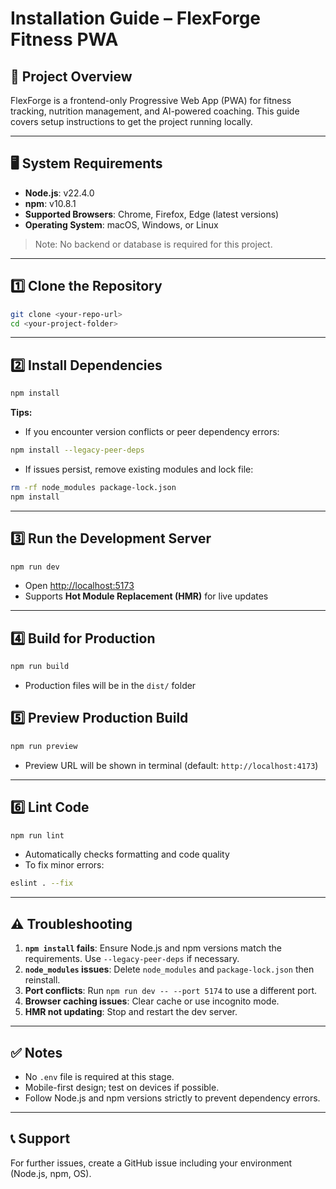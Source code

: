 # Installation Guide – FlexForge Fitness PWA

## 📌 Project Overview

FlexForge is a frontend-only Progressive Web App (PWA) for fitness tracking, nutrition management, and AI-powered coaching. This guide covers setup instructions to get the project running locally.

---

## 🖥️ System Requirements

* **Node.js**: v22.4.0
* **npm**: v10.8.1
* **Supported Browsers**: Chrome, Firefox, Edge (latest versions)
* **Operating System**: macOS, Windows, or Linux

> Note: No backend or database is required for this project.

---

## 1️⃣ Clone the Repository

```bash
git clone <your-repo-url>
cd <your-project-folder>
```

---

## 2️⃣ Install Dependencies

```bash
npm install
```

**Tips:**

* If you encounter version conflicts or peer dependency errors:

```bash
npm install --legacy-peer-deps
```

* If issues persist, remove existing modules and lock file:

```bash
rm -rf node_modules package-lock.json
npm install
```

---

## 3️⃣ Run the Development Server

```bash
npm run dev
```

* Open [http://localhost:5173](http://localhost:5173)
* Supports **Hot Module Replacement (HMR)** for live updates

---

## 4️⃣ Build for Production

```bash
npm run build
```

* Production files will be in the `dist/` folder

## 5️⃣ Preview Production Build

```bash
npm run preview
```

* Preview URL will be shown in terminal (default: `http://localhost:4173`)

---

## 6️⃣ Lint Code

```bash
npm run lint
```

* Automatically checks formatting and code quality
* To fix minor errors:

```bash
eslint . --fix
```

---

## ⚠️ Troubleshooting

1. **`npm install` fails**: Ensure Node.js and npm versions match the requirements. Use `--legacy-peer-deps` if necessary.
2. **`node_modules` issues**: Delete `node_modules` and `package-lock.json` then reinstall.
3. **Port conflicts**: Run `npm run dev -- --port 5174` to use a different port.
4. **Browser caching issues**: Clear cache or use incognito mode.
5. **HMR not updating**: Stop and restart the dev server.

---

## ✅ Notes

* No `.env` file is required at this stage.
* Mobile-first design; test on devices if possible.
* Follow Node.js and npm versions strictly to prevent dependency errors.

---

## 📞 Support

For further issues, create a GitHub issue including your environment (Node.js, npm, OS).
